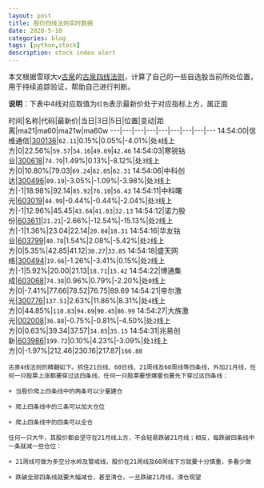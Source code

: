 ```yaml
---
layout: post
title: 股价四线法则实时数据
date: 2020-5-10
categories: blog
tags: [python,stock]
description: stock index alert
---
```



本文根据雪球大v[古泉](https://xueqiu.com/u/7148646888)的[古泉四线法则](https://xueqiu.com/7148646888/130498192)，计算了自己的一些自选股当前所处位置，用于持续追踪验证，帮助自己进行判断。

**说明**：下表中4线对应取值为`红色`表示最新价处于对应指标上方，属正面

时间|名称|代码|最新价|当日|3日|5日|位置|变动|距离|ma21|ma60|ma21w|ma60w
---|---|---|---|---|---|---|---|---
14:54:00|信维通信|[300136](https://xueqiu.com/S/SZ300136)|`62.11`|0.15%|0.05%|-4.01%|处`4`线上方|0|22.56%|`59.57`|`54.16`|`49.69`|`42.46`
14:54:03|寒锐钴业|[300618](https://xueqiu.com/S/SZ300618)|`74.79`|1.49%|0.13%|-8.12%|处`3`线上方|0|10.80%|79.03|`69.24`|`62.05`|`62.31`
14:54:06|中科创达|[300496](https://xueqiu.com/S/SZ300496)|`89.19`|-3.05%|-1.09%|-3.98%|处`3`线上方|-1|18.98%|92.14|`85.92`|`76.10`|`56.43`
14:54:11|中科曙光|[603019](https://xueqiu.com/S/SH603019)|`44.99`|-0.44%|-0.44%|-2.04%|处`3`线上方|-1|12.96%|45.45|`43.64`|`41.03`|`32.13`
14:54:12|诺力股份|[603611](https://xueqiu.com/S/SH603611)|`21.21`|-2.66%|-12.54%|-15.13%|处`2`线上方|-1|1.36%|23.04|22.14|`20.84`|`18.31`
14:54:16|华友钴业|[603799](https://xueqiu.com/S/SH603799)|`40.78`|1.54%|2.08%|-5.42%|处`2`线上方|0|5.35%|42.85|41.12|`38.27`|`33.85`
14:54:18|盛天网络|[300494](https://xueqiu.com/S/SZ300494)|`19.66`|-1.26%|-3.41%|0.15%|处`2`线上方|-1|5.92%|20.00|21.13|`18.71`|`15.42`
14:54:22|博通集成|[603068](https://xueqiu.com/S/SH603068)|`74.38`|0.96%|0.79%|-2.20%|处`0`线上方|0|-7.41%|77.66|78.52|76.75|89.69
14:54:21|帝尔激光|[300776](https://xueqiu.com/S/SZ300776)|`137.51`|2.63%|11.86%|8.31%|处`4`线上方|0|44.85%|`110.83`|`94.69`|`90.45`|`86.99`
14:54:27|大族激光|[002008](https://xueqiu.com/S/SZ002008)|`36.88`|-0.75%|-0.81%|-4.50%|处`2`线上方|0|0.63%|39.34|37.57|`34.85`|`35.15`
14:54:31|兆易创新|[603986](https://xueqiu.com/S/SH603986)|`199.72`|0.10%|4.23%|-3.09%|处`1`线上方|0|-1.97%|212.46|230.16|217.87|`166.88`

```
古泉4线法则的精髓如下。抓住21日线、60日线、21周线及60周线等四条线，外加21月线，任何一只股票上涨都要穿过这四条线，任何一只股票要想爆雷也要先下穿过这四条线：

+ 当股价爬上四条线中的两条可以少量建仓

+ 爬上四条线中的三条可以加大仓位

+ 爬上四条线中的四条可以全仓

任何一只大牛，其股价都会坚守在21月线上方，不会轻易跌破21月线；相反，每跌破四条线中一条就减一些仓位：

+ 21周线可做为多空分水岭及警戒线，股价在21周线及60周线下方就要十分慎重，多看少做

+ 跌破全部四条线就要大幅减仓，甚至清仓，一旦跌破21月线，清仓观望
```